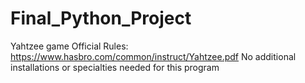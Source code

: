 # Final_Python_Project
Yahtzee game
Official Rules: https://www.hasbro.com/common/instruct/Yahtzee.pdf 
No additional installations or specialties needed for this program

